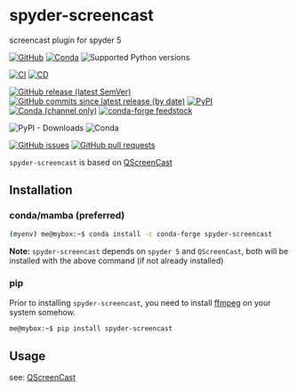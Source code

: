 # spyder-screencast

screencast plugin for spyder 5

[![GitHub](https://img.shields.io/github/license/Semi-ATE/spyder-screencast?color=black)](https://github.com/Semi-ATE/spyder-screencast/blob/main/LICENSE)
[![Conda](https://img.shields.io/conda/pn/conda-forge/spyder-screencast?color=black)](https://anaconda.org/conda-forge/spyder-screencast)
![Supported Python versions](https://img.shields.io/badge/python-%3E%3D3.6-black)

[![CI](https://github.com/Semi-ATE/spyder-screencast/workflows/CI/badge.svg?branch=main)](https://github.com/Semi-ATE/spyder-screencast/actions?query=workflow%3ACI)
[![CD](https://github.com/Semi-ATE/spyder-screencast/workflows/CD/badge.svg)](https://github.com/Semi-ATE/spyder-screencast/actions?query=workflow%3ACD)

[![GitHub release (latest SemVer)](https://img.shields.io/github/v/release/Semi-ATE/spyder-screencast?color=blue&label=GitHub&sort=semver)](https://github.com/Semi-ATE/spyder-screencast/releases/latest)
[![GitHub commits since latest release (by date)](https://img.shields.io/github/commits-since/Semi-ATE/spyder-screencast/latest)](https://github.com/Semi-ATE/spyder-screencast)
[![PyPI](https://img.shields.io/pypi/v/spyder-screencast?color=blue&label=PyPI)](https://pypi.org/project/spyder-screencast/)
[![Conda (channel only)](https://img.shields.io/conda/vn/conda-forge/spyder-screencast?color=blue&label=conda-forge)](https://anaconda.org/conda-forge/spyder-screencast)
[![conda-forge feedstock](https://img.shields.io/github/issues-pr/conda-forge/spyder-screencast-feedstock?label=feedstock)](https://github.com/conda-forge/spyder-screencast-feedstock)

![PyPI - Downloads](https://img.shields.io/pypi/dm/spyder-screencast?color=g&label=PyPI%20downloads)
![Conda](https://img.shields.io/conda/dn/conda-forge/spyder-screencast?color=g&label=conda-forge%20downloads)

[![GitHub issues](https://img.shields.io/github/issues/Semi-ATE/spyder-screencast)](https://github.com/Semi-ATE/spyder-screencast/issues)
[![GitHub pull requests](https://img.shields.io/github/issues-pr/Semi-ATE/spyder-screencast)](https://github.com/Semi-ATE/spyder-screencast/pulls)

`spyder-screencast` is based on [QScreenCast](https://github.com/Semi-ATE/QScreenCast)

## Installation

### conda/mamba (preferred)

```bash
(myenv) me@mybox:~$ conda install -c conda-forge spyder-screencast 
```

**Note:** `spyder-screencast` depends on `spyder 5` and `QScreenCast`, both will be installed with the above command (if not already installed)

### pip

Prior to installing `spyder-screencast`, you need to install [ffmpeg](https://www.ffmpeg.org/download.html#build-windows)  on your system somehow.

```bash
me@mybox:~$ pip install spyder-screencast
```

## Usage

see: [QScreenCast](https://github.com/Semi-ATe/QScreenCast)
